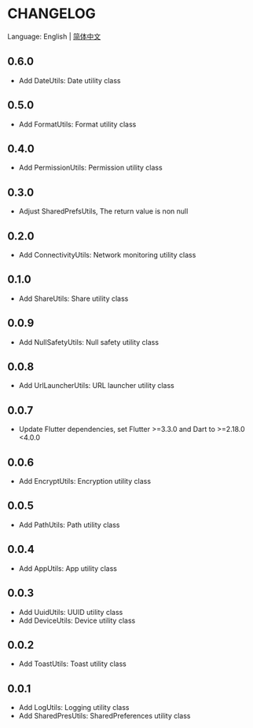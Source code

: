 # CHANGELOG

Language: English | [简体中文](CHANGELOG-ZH.md)

## 0.6.0
- Add DateUtils: Date utility class

## 0.5.0
- Add FormatUtils: Format utility class

## 0.4.0
- Add PermissionUtils: Permission utility class

## 0.3.0
- Adjust SharedPrefsUtils, The return value is non null

## 0.2.0
- Add ConnectivityUtils: Network monitoring utility class

## 0.1.0
- Add ShareUtils: Share utility class

## 0.0.9
- Add NullSafetyUtils: Null safety utility class

## 0.0.8
- Add UrlLauncherUtils: URL launcher utility class

## 0.0.7 
- Update Flutter dependencies, set Flutter >=3.3.0 and Dart to >=2.18.0 <4.0.0

## 0.0.6
- Add EncryptUtils: Encryption utility class

## 0.0.5
- Add PathUtils: Path utility class

## 0.0.4
- Add AppUtils: App utility class

## 0.0.3
- Add UuidUtils: UUID utility class
- Add DeviceUtils: Device utility class

## 0.0.2
- Add ToastUtils: Toast utility class

## 0.0.1
- Add LogUtils: Logging utility class
- Add SharedPresUtils: SharedPreferences utility class